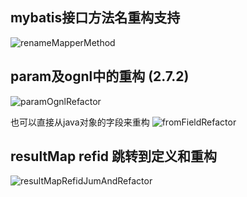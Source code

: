 ## mybatis接口方法名重构支持
![renameMapperMethod](https://coding.net/u/gejun123456/p/MyBatisCodeHelper-Pro/git/raw/master/screenshots/renameMapperMethod.gif)

## param及ognl中的重构 (2.7.2)
![paramOgnlRefactor](https://coding.net/u/gejun123456/p/MyBatisCodeHelper-Pro/git/raw/master/screenshots/paramOgnlRefactor.gif)

也可以直接从java对象的字段来重构
![fromFieldRefactor](https://coding.net/u/gejun123456/p/MyBatisCodeHelper-Pro/git/raw/master/screenshots/fromFieldRefactor.gif)

## resultMap refid 跳转到定义和重构
![resultMapRefidJumAndRefactor](https://coding.net/u/gejun123456/p/MyBatisCodeHelper-Pro/git/raw/master/screenshots/resultMapRefidJumAndRefactor.gif)
